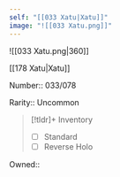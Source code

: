 ```yaml
---
self: "[[033 Xatu|Xatu]]"
image: "![[033 Xatu.png]]"
---
```


![[033 Xatu.png|360]]

[[178 Xatu|Xatu]]

Number:: 033/078

Rarity:: Uncommon

> [!tldr]+ Inventory
> - [ ] Standard
> - [ ] Reverse Holo

Owned:: 

